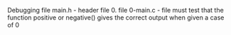 Debugging
file main.h - header file
0. file 0-main.c - file must test that the function positive or negative() gives the correct output when given a case of 0

